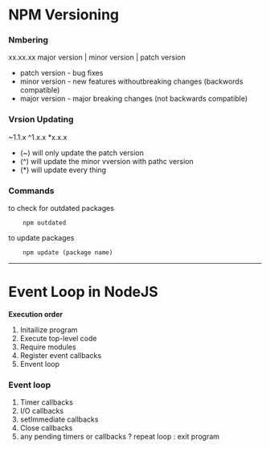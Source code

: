 # NPM Versioning

### Nmbering

xx.xx.xx
major version | minor version | patch version

- patch version - bug fixes
- minor version - new features withoutbreaking changes (backwords compatible)
- major version - major breaking changes (not backwards compatible)

### Vrsion Updating

~1.1.x
^1.x.x
\*x.x.x

- (~) will only update the patch version
- (^) will update the minor vversion with pathc version
- (\*) will update every thing

### Commands

to check for outdated packages

```
    npm outdated
```

to update packages

```
    npm update (package name)
```

---

# Event Loop in NodeJS

<b>Execution order</b>

1. Initailize program
2. Execute top-level code
3. Require modules
4. Register event callbacks
5. Envent loop

### Event loop

1. Timer callbacks
2. I/O callbacks
3. setImmediate callbacks
4. Close callbacks
5. any pending timers or callbacks ? repeat loop : exit program
